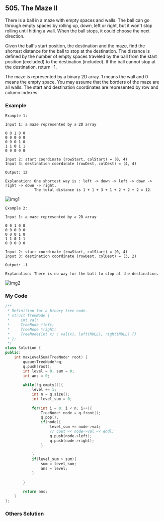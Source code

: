 ## 505. The Maze II

There is a ball in a maze with empty spaces and walls. The ball can go through empty spaces by rolling up, down, left or right, but it won't stop rolling until hitting a wall. When the ball stops, it could choose the next direction.

Given the ball's start position, the destination and the maze, find the shortest distance for the ball to stop at the destination. The distance is defined by the number of empty spaces traveled by the ball from the start position (excluded) to the destination (included). If the ball cannot stop at the destination, return -1.

The maze is represented by a binary 2D array. 1 means the wall and 0 means the empty space. You may assume that the borders of the maze are all walls. The start and destination coordinates are represented by row and column indexes.


### Example
```
Example 1:

Input 1: a maze represented by a 2D array

0 0 1 0 0
0 0 0 0 0
0 0 0 1 0
1 1 0 1 1
0 0 0 0 0

Input 2: start coordinate (rowStart, colStart) = (0, 4)
Input 3: destination coordinate (rowDest, colDest) = (4, 4)

Output: 12

Explanation: One shortest way is : left -> down -> left -> down -> right -> down -> right.
             The total distance is 1 + 1 + 3 + 1 + 2 + 2 + 2 = 12.
```
![img1](https://assets.leetcode.com/uploads/2018/10/12/maze_1_example_1.png "img1")

```
Example 2:

Input 1: a maze represented by a 2D array

0 0 1 0 0
0 0 0 0 0
0 0 0 1 0
1 1 0 1 1
0 0 0 0 0

Input 2: start coordinate (rowStart, colStart) = (0, 4)
Input 3: destination coordinate (rowDest, colDest) = (3, 2)

Output: -1

Explanation: There is no way for the ball to stop at the destination.
```
![img2](https://assets.leetcode.com/uploads/2018/10/13/maze_1_example_2.png "img2")

### My Code
```c++
/**
 * Definition for a binary tree node.
 * struct TreeNode {
 *     int val;
 *     TreeNode *left;
 *     TreeNode *right;
 *     TreeNode(int x) : val(x), left(NULL), right(NULL) {}
 * };
 */
class Solution {
public:
    int maxLevelSum(TreeNode* root) {
        queue<TreeNode*>q;
        q.push(root);
        int level = 0, sum = 0;
        int ans = 0;
        
        while(!q.empty()){
            level += 1;
            int n = q.size();
            int level_sum = 0;
            
            for(int i = 0; i < n; i++){
                TreeNode* node = q.front();
                q.pop();
                if(node){
                    level_sum += node->val;
                    // cout << node->val << endl;
                    q.push(node->left);
                    q.push(node->right);
                }
                
            }
            if(level_sum > sum){
                sum = level_sum; 
                ans = level;
            }
            
        }
        
        return ans;
    }
};
```


### Others Solution
```c++
```

